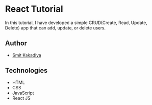 # React Tutorial

In this tutorial, I have developed a simple CRUD(Create, Read, Update, Delete) app that can add, update, or delete users.

## Author

- [Smit Kakadiya](https://www.SmitKakadiya.Ml)

## Technologies

- HTML
- CSS
- JavaScript
- React JS

